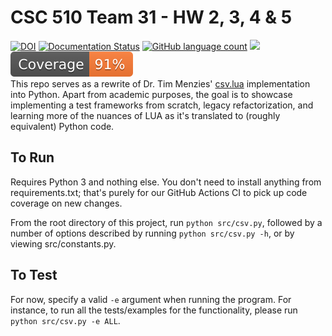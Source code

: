 # CSC 510 Team 31 - HW 2, 3, 4 & 5
[![DOI](https://zenodo.org/badge/530464314.svg)](https://zenodo.org/badge/latestdoi/530464314)
[![Documentation Status](https://readthedocs.org/projects/ansicolortags/badge/?version=latest)](https://github.com/CSC-510-Team-31/CSC_510-Team-31_HW2345/blob/main/README.md)
[![GitHub language count](https://img.shields.io/github/languages/count/CSC-510-Team-31/CSC_510-Team-31_HW2345?style=flat-square)](https://docs.python.org/3/)
<a href="https://github.com/CSC-510-Team-31/CSC_510-Team-31_HW2345/actions"><img src="https://github.com/CSC-510-Team-31/CSC_510-Team-31_HW2345/actions/workflows/csv-test.yml/badge.svg"></a>
[![Coverage badge](https://raw.githubusercontent.com/CSC-510-Team-31/CSC_510-Team-31_HW2345/python-coverage-comment-action-data/badge.svg)](https://github.com/CSC-510-Team-31/CSC_510-Team-31_HW2345/tree/python-coverage-comment-action-data)
<br/>
This repo serves as a rewrite of Dr. Tim Menzies' [csv.lua](https://github.com/timm/lua/blob/main/src/csv.lua) implementation into Python. Apart from academic purposes, the goal is to showcase implementing a test frameworks from scratch, legacy refactorization, and learning more of the nuances of LUA as it's translated to (roughly equivalent) Python code.

## To Run
Requires Python 3 and nothing else. You don't need to install anything from requirements.txt; that's purely for our GitHub Actions CI to pick up code coverage on new changes.

From the root directory of this project, run `python src/csv.py`, followed by a number of options described by running `python src/csv.py -h`, or by viewing src/constants.py.

## To Test
For now, specify a valid `-e` argument when running the program. For instance, to run all the tests/examples for the functionality, please run `python src/csv.py -e ALL`.
